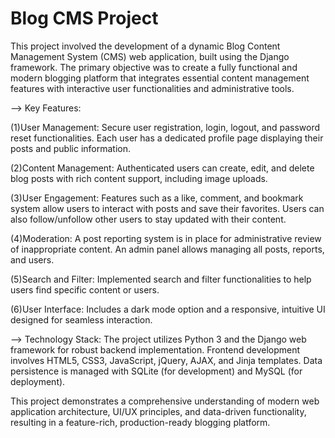 # Blog CMS Project

This project involved the development of a dynamic Blog Content Management System (CMS) web application, built using the Django framework. The primary objective was to create a fully functional and modern blogging platform that integrates essential content management features with interactive user functionalities and administrative tools.


--> Key Features:

(1)User Management: Secure user registration, login, logout, and password reset functionalities. Each user has a dedicated profile page displaying their posts and public information.

(2)Content Management: Authenticated users can create, edit, and delete blog posts with rich content support, including image uploads.

(3)User Engagement: Features such as a like, comment, and bookmark system allow users to interact with posts and save their favorites. Users can also follow/unfollow other users to stay updated with their content.

(4)Moderation: A post reporting system is in place for administrative review of inappropriate content. An admin panel allows managing all posts, reports, and users.

(5)Search and Filter: Implemented search and filter functionalities to help users find specific content or users.

(6)User Interface: Includes a dark mode option and a responsive, intuitive UI designed for seamless interaction.


--> Technology Stack: The project utilizes Python 3 and the Django web framework for robust backend implementation. Frontend development involves HTML5, CSS3, JavaScript, jQuery, AJAX, and Jinja templates. Data       persistence is managed with SQLite (for development) and MySQL (for deployment).


This project demonstrates a comprehensive understanding of modern web application architecture, UI/UX principles, and data-driven functionality, resulting in a feature-rich, production-ready blogging platform.




